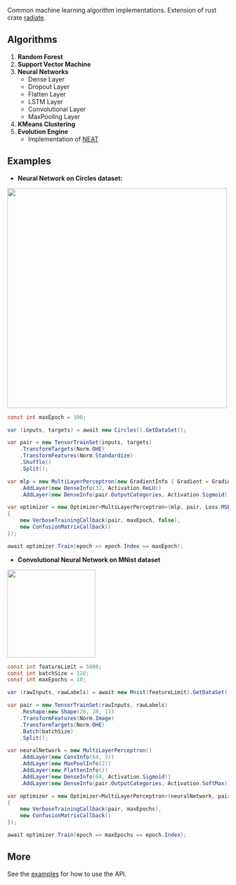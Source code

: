Common machine learning algorithm implementations. Extension of rust crate [radiate](https://github.com/pkalivas/radiate).

## Algorithms
1. **Random Forest**
2. **Support Vector Machine**
3. **Neural Networks**
    - Dense Layer
    - Dropout Layer
    - Flatten Layer
    - LSTM Layer
    - Convolutional Layer
    - MaxPooling Layer
4. **KMeans Clustering**
5. **Evolution Engine**
    - Implementation of [NEAT](http://nn.cs.utexas.edu/downloads/papers/stanley.ec02.pdf)

## Examples
- **Neural Network on Circles dataset:**
<img src="https://machinelearningmastery.com/wp-content/uploads/2017/12/Scatter-Plot-of-Circles-Test-Classification-Problem-1024x768.png" width="500px;" />

```c#
const int maxEpoch = 100;

var (inputs, targets) = await new Circles().GetDataSet();

var pair = new TensorTrainSet(inputs, targets)
    .TransformTargets(Norm.OHE)
    .TransformFeatures(Norm.Standardize)
    .Shuffle()
    .Split();

var mlp = new MultiLayerPerceptron(new GradientInfo { Gradient = Gradient.SGD })
    .AddLayer(new DenseInfo(32, Activation.ReLU))
    .AddLayer(new DenseInfo(pair.OutputCategories, Activation.Sigmoid));

var optimizer = new Optimizer<MultiLayerPerceptron>(mlp, pair, Loss.MSE, new List<ITrainingCallback>()
{
    new VerboseTrainingCallback(pair, maxEpoch, false),
    new ConfusionMatrixCallback()
});

await optimizer.Train(epoch => epoch.Index == maxEpoch);
```

- **Convolutional Neural Network on MNist dataset**
<img src="https://storage.googleapis.com/tfds-data/visualization/fig/mnist-3.0.1.png" width="200px">

```c#
const int featureLimit = 5000;
const int batchSize = 128;
const int maxEpochs = 10;

var (rawInputs, rawLabels) = await new Mnist(featureLimit).GetDataSet();

var pair = new TensorTrainSet(rawInputs, rawLabels)
    .Reshape(new Shape(28, 28, 1))
    .TransformFeatures(Norm.Image)
    .TransformTargets(Norm.OHE)
    .Batch(batchSize)
    .Split();

var neuralNetwork = new MultiLayerPerceptron()
    .AddLayer(new ConvInfo(64, 3))
    .AddLayer(new MaxPoolInfo(2))
    .AddLayer(new FlattenInfo())
    .AddLayer(new DenseInfo(64, Activation.Sigmoid))
    .AddLayer(new DenseInfo(pair.OutputCategories, Activation.SoftMax));

var optimizer = new Optimizer<MultiLayerPerceptron>(neuralNetwork, pair, new List<ITrainingCallback>
{
    new VerboseTrainingCallback(pair, maxEpochs),
    new ConfusionMatrixCallback()
});

await optimizer.Train(epoch => maxEpochs == epoch.Index);
```

## More
See the [examples](https://github.com/pkalivas/Radiate.NET/tree/main/Radiate.Examples/Examples) for how to use the API.

